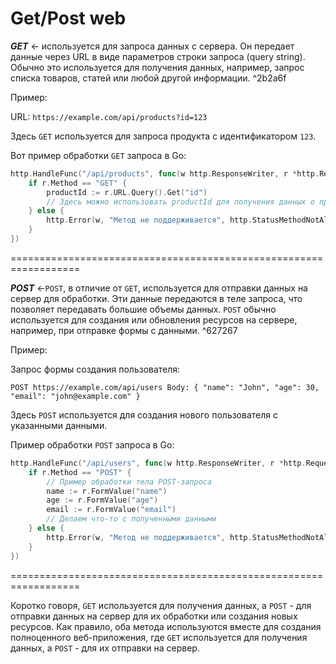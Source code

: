 # Get/Post web

___GET___ <-  используется для запроса данных с сервера. Он передает данные через URL в виде параметров строки запроса (query string). Обычно это используется для получения данных, например, запрос списка товаров, статей или любой другой информации. ^2b2a6f

Пример:

URL: `https://example.com/api/products?id=123`

Здесь `GET` используется для запроса продукта с идентификатором `123`.

Вот пример обработки `GET` запроса в Go:

```go
http.HandleFunc("/api/products", func(w http.ResponseWriter, r *http.Request) {
    if r.Method == "GET" {
        productId := r.URL.Query().Get("id")
        // Здесь можно использовать productId для получения данных о продукте с указанным ID
    } else {
        http.Error(w, "Метод не поддерживается", http.StatusMethodNotAllowed)
    }
})
```


==================================================================


___POST___ <-`POST`, в отличие от `GET`, используется для отправки данных на сервер для обработки. Эти данные передаются в теле запроса, что позволяет передавать большие объемы данных. `POST` обычно используется для создания или обновления ресурсов на сервере, например, при отправке формы с данными. ^627267

Пример:

Запрос формы создания пользователя:

`POST https://example.com/api/users Body: { "name": "John", "age": 30, "email": "john@example.com" }`

Здесь `POST` используется для создания нового пользователя с указанными данными.

Пример обработки `POST` запроса в Go:
```go
http.HandleFunc("/api/users", func(w http.ResponseWriter, r *http.Request) {
    if r.Method == "POST" {
        // Пример обработки тела POST-запроса
        name := r.FormValue("name")
        age := r.FormValue("age")
        email := r.FormValue("email")
        // Делаем что-то с полученными данными
    } else {
        http.Error(w, "Метод не поддерживается", http.StatusMethodNotAllowed)
    }
})
```


==================================================================


Коротко говоря, `GET` используется для получения данных, а `POST` - для отправки данных на сервер для их обработки или создания новых ресурсов. Как правило, оба метода используются вместе для создания полноценного веб-приложения, где `GET` используется для получения данных, а `POST` - для их отправки на сервер.
